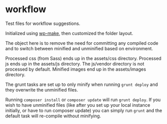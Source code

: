 # workflow
Test files for workflow suggestions.

Initialized using [wp-make](https://github.com/10up/generator-wp-make), then customized the folder layout.

The object here is to remove the need for committing any compiled code and to switch between minified and unminified based on environment.

 Processed css (from Sass) ends up in the assets/css directory.
 Processed js ends up in the assets/js directory. The js/vendor directory is not processed by default.
 Minified images end up in the assets/images directory.

 The grunt tasks are set up to only minify when running `grunt deploy` and they overwrite the unminified files.

 Running `composer install` or `composer update` will run `grunt deploy`. If you wish to have unminified files (like after you set up your local instance initially, or have to run composer update) you can simply run `grunt` and the default task will re-compile without minifying.
